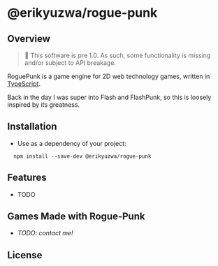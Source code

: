 # @erikyuzwa/rogue-punk

## Overview

> :construction: This software is pre 1.0. As such, some functionality is missing and/or subject to API breakage.

RoguePunk is a game engine for 2D web technology games, written in [TypeScript](https://www.typescriptlang.org).

Back in the day I was super into Flash and FlashPunk, so this is loosely inspired by its greatness.

## Installation

- Use as a dependency of your project:
```
  npm install --save-dev @erikyuzwa/rogue-punk
```

## Features

* TODO

## Games Made with Rogue-Punk

* *TODO: contact me!*

## License


